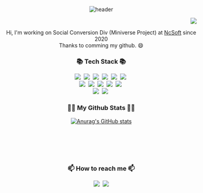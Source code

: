 <div align="center">
  
  ![header](https://capsule-render.vercel.app/api?type=slice&color=gradient&height=160&width=800&section=header&text=Hi!%20I'm%20Seobee!&fontAlign=50&fontAlignY=70&fontSize=90&fontColor=000000)
  
  <p align="right">
    <a href="https://hits.seeyoufarm.com"><img src="https://hits.seeyoufarm.com/api/count/incr/badge.svg?url=https%3A%2F%2Fgithub.com%2Fhyeinisfree&count_bg=%2341B883&title_bg=%23CDC2C2&icon=github.svg&icon_color=%23E7E7E7&title=hits&edge_flat=false"/></a>
  </p>
</div>

<p align="center">
Hi, I'm working on Social Conversion Div (Miniverse Project) at <a href="https://kr.ncsoft.com/">NcSoft</a> since 2020<br>
Thanks to comming my github. 😄
</p>

<h3 align="center">📚 Tech Stack 📚</h3>
<p align="center">
  <img src="https://img.shields.io/badge/C++-00599C?style=flat-square&logo=C%2B%2B&logoColor=white"/></a>&nbsp 
  <img src="https://img.shields.io/badge/.net-512BD4?style=flat-square&logo=.Net&logoColor=white"/></a>&nbsp 
  <img src="https://img.shields.io/badge/Java-007396?style=flat-square&logo=Java&logoColor=white"/></a>&nbsp
  <img src="https://img.shields.io/badge/Python-3766AB?style=flat-square&logo=Python&logoColor=white"/></a>&nbsp 
  <img src="https://img.shields.io/badge/PHP-777BB4?style=flat-square&logo=PHP&logoColor=white"/></a>&nbsp 
  <img src="https://img.shields.io/badge/Spring Boot-6DB33F?style=flat-square&logo=Spring Boot&logoColor=white"/></a>&nbsp 
  <br>
  <img src="https://img.shields.io/badge/Mysql-E6B91E?style=flat-square&logo=MySql&logoColor=white"/></a>&nbsp 
  <img src="https://img.shields.io/badge/MSsql-E6B91E?style=flat-square&logo=MySql&logoColor=white"/></a>&nbsp 
  <img src="https://img.shields.io/badge/MongoDB-47A248?style=flat-square&logo=MongoDB&logoColor=white"/></a>&nbsp 
  <img src="https://img.shields.io/badge/Apache Cassandra-1287B1?style=flat-square&logo=Apache Cassandra&logoColor=white"/></a>&nbsp 
  <img src="https://img.shields.io/badge/Redis-FF4438?style=flat-square&logo=Redis&logoColor=white"/></a>&nbsp 
  <br>
  <img src="https://img.shields.io/badge/Apache Kafka-231F20?style=flat-square&logo=Apache Kafka&logoColor=white"/></a>&nbsp 
  <img src="https://img.shields.io/badge/Elastic Stack-005571?style=flat-square&logo=Elastic Stack&logoColor=white"/></a>&nbsp 
  
</p>
<h3 align="center">👩‍💻 My Github Stats 👩‍💻</h3>
<div align="center">

[![Anurag's GitHub stats](https://github-readme-stats.vercel.app/api?username=hyeinisfree&hide_title=true&show_icons=true&include_all_commits=true&disable_animations=true&theme=vue)](https://github.com/anuraghazra/github-readme-stats)
</div>

<br>
<br>
<br>
<br>
<h3 align="center">📫 How to reach me 📫</h3>
<p align="center">
  <a href="https://www.instagram.com/seobee_myeong/"><img src="https://img.shields.io/badge/Instagram-E4405F?style=flat-square&logo=Instagram&logoColor=white&link=https://www.instagram.com/seobee_myeong/"/></a>&nbsp
  <a href="mailto:oaudtjq@gmail.com"><img src="https://img.shields.io/badge/Gmail-d14836?style=flat-square&logo=Gmail&logoColor=white&link=oaudtjq@gmail.com"/></a>
</p>
<!--
**Seobeeee/Seobeeee** is a ✨ _special_ ✨ repository because its `README.md` (this file) appears on your GitHub profile.

Here are some ideas to get you started:

- 🔭 I’m currently working on ...
- 🌱 I’m currently learning ...
- 👯 I’m looking to collaborate on ...
- 🤔 I’m looking for help with ...
- 💬 Ask me about ...
- 📫 How to reach me: ...
- 😄 Pronouns: ...
- ⚡ Fun fact: ...
--!>

